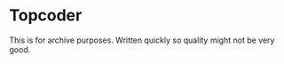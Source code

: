 Topcoder
========

This is for archive purposes. Written quickly so quality might not be
very good.
